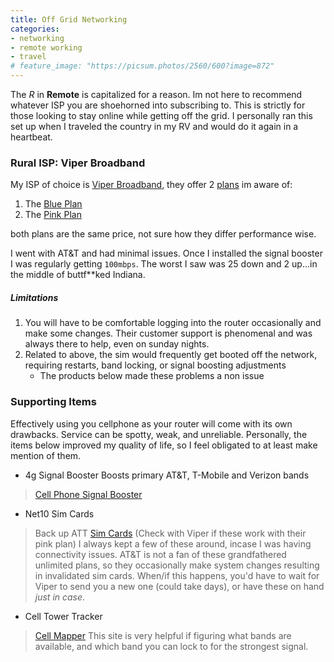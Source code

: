 ```yaml
---
title: Off Grid Networking
categories:
- networking
- remote working
- travel
# feature_image: "https://picsum.photos/2560/600?image=872"
---
```


The *R* in **Remote** is capitalized for a reason. Im not here to recommend whatever ISP you are shoehorned into subscribing to. This is strictly for those looking to stay online while getting off the grid. I personally ran this set up when I traveled the country in my RV and would do it again in a heartbeat. 

### Rural ISP: Viper Broadband

My ISP of choice is [Viper Broadband](https://www.viperbroadband.com/), they offer 2 [plans](https://www.viperbroadband.com/#our-plans) im aware of:
1. The [Blue Plan](https://www.viperbroadband.com/product/blue-plan/)
2. The [Pink Plan](https://www.viperbroadband.com/product/pink-plan/)

both plans are the same price, not sure how they differ performance wise.

I went with AT&T and had minimal issues. Once I installed the signal booster I was regularly getting `100mbps`. The worst I saw was 25 down and 2 up...in the middle of buttf**ked Indiana. 

##### Limitations
1. You will have to be comfortable logging into the router occasionally and make some changes. Their customer support is phenomenal and was always there to help, even on sunday nights. 
2. Related to above, the sim would frequently get booted off the network, requiring restarts, band locking, or signal boosting adjustments
   - The products below made these problems a non issue

### Supporting Items 

Effectively using you cellphone as your router will come with its own drawbacks. Service can be spotty, weak, and unreliable. Personally, the items below improved my quality of life, so I feel obligated to at least make mention of them. 

- 4g Signal Booster
Boosts primary AT&T, T-Mobile and Verizon bands
> [Cell Phone Signal Booster](https://amzn.to/35Rusb5)

- Net10 Sim Cards
>Back up ATT [Sim Cards](https://amzn.to/3pz3Rqo) (Check with Viper if these work with their pink plan) I always kept a few of these around, incase I was having connectivity issues. AT&T is not a fan of these grandfathered unlimited plans, so they occasionally make system changes resulting in invalidated sim cards. When/if this happens, you'd have to wait for Viper to send you a new one (could take days), or have these on hand _just in case_.

- Cell Tower Tracker
> [Cell Mapper](https://www.cellmapper.net/map) 
This site is very helpful if figuring what bands are available, and which band you can lock to for the strongest signal. 